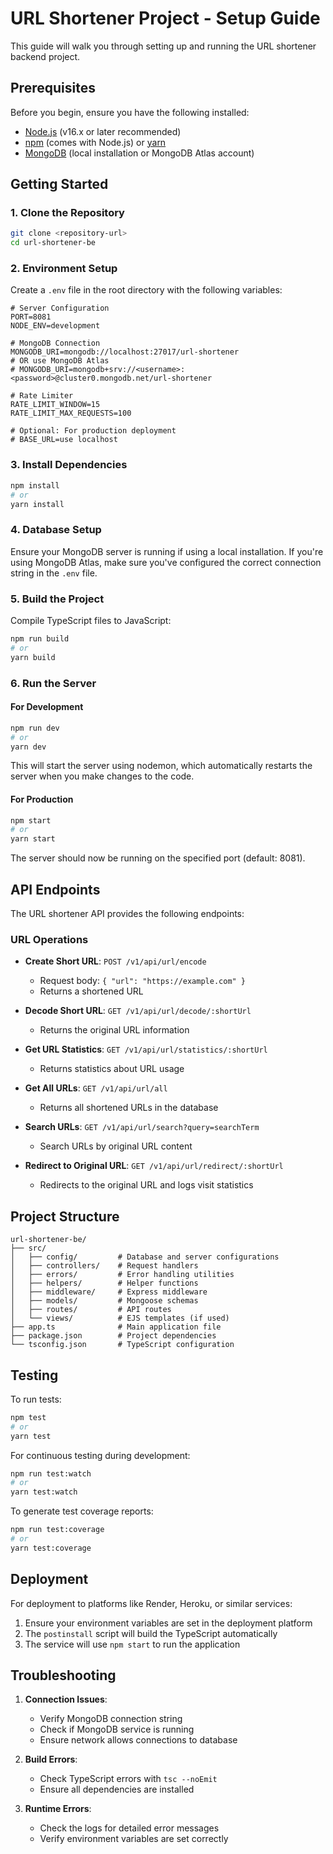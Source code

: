 # URL Shortener Project - Setup Guide

This guide will walk you through setting up and running the URL shortener backend project.

## Prerequisites

Before you begin, ensure you have the following installed:

- [Node.js](https://nodejs.org/) (v16.x or later recommended)
- [npm](https://www.npmjs.com/) (comes with Node.js) or [yarn](https://yarnpkg.com/)
- [MongoDB](https://www.mongodb.com/try/download/community) (local installation or MongoDB Atlas account)

## Getting Started

### 1. Clone the Repository

```bash
git clone <repository-url>
cd url-shortener-be
```

### 2. Environment Setup

Create a `.env` file in the root directory with the following variables:

```
# Server Configuration
PORT=8081
NODE_ENV=development

# MongoDB Connection
MONGODB_URI=mongodb://localhost:27017/url-shortener
# OR use MongoDB Atlas
# MONGODB_URI=mongodb+srv://<username>:<password>@cluster0.mongodb.net/url-shortener

# Rate Limiter
RATE_LIMIT_WINDOW=15
RATE_LIMIT_MAX_REQUESTS=100

# Optional: For production deployment
# BASE_URL=use localhost
```

### 3. Install Dependencies

```bash
npm install
# or
yarn install
```

### 4. Database Setup

Ensure your MongoDB server is running if using a local installation. If you're using MongoDB Atlas, make sure you've configured the correct connection string in the `.env` file.

### 5. Build the Project

Compile TypeScript files to JavaScript:

```bash
npm run build
# or
yarn build
```

### 6. Run the Server

#### For Development

```bash
npm run dev
# or
yarn dev
```

This will start the server using nodemon, which automatically restarts the server when you make changes to the code.

#### For Production

```bash
npm start
# or
yarn start
```

The server should now be running on the specified port (default: 8081).

## API Endpoints

The URL shortener API provides the following endpoints:

### URL Operations

- **Create Short URL**: `POST /v1/api/url/encode`
  - Request body: `{ "url": "https://example.com" }`
  - Returns a shortened URL

- **Decode Short URL**: `GET /v1/api/url/decode/:shortUrl`
  - Returns the original URL information

- **Get URL Statistics**: `GET /v1/api/url/statistics/:shortUrl`
  - Returns statistics about URL usage

- **Get All URLs**: `GET /v1/api/url/all`
  - Returns all shortened URLs in the database

- **Search URLs**: `GET /v1/api/url/search?query=searchTerm`
  - Search URLs by original URL content

- **Redirect to Original URL**: `GET /v1/api/url/redirect/:shortUrl`
  - Redirects to the original URL and logs visit statistics

## Project Structure

```
url-shortener-be/
├── src/
│   ├── config/         # Database and server configurations
│   ├── controllers/    # Request handlers
│   ├── errors/         # Error handling utilities
│   ├── helpers/        # Helper functions
│   ├── middleware/     # Express middleware
│   ├── models/         # Mongoose schemas
│   ├── routes/         # API routes
│   └── views/          # EJS templates (if used)
├── app.ts              # Main application file
├── package.json        # Project dependencies
└── tsconfig.json       # TypeScript configuration
```

## Testing

To run tests:

```bash
npm test
# or
yarn test
```

For continuous testing during development:

```bash
npm run test:watch
# or
yarn test:watch
```

To generate test coverage reports:

```bash
npm run test:coverage
# or
yarn test:coverage
```

## Deployment

For deployment to platforms like Render, Heroku, or similar services:

1. Ensure your environment variables are set in the deployment platform
2. The `postinstall` script will build the TypeScript automatically
3. The service will use `npm start` to run the application

## Troubleshooting

1. **Connection Issues**:
   - Verify MongoDB connection string
   - Check if MongoDB service is running
   - Ensure network allows connections to database

2. **Build Errors**:
   - Check TypeScript errors with `tsc --noEmit`
   - Ensure all dependencies are installed

3. **Runtime Errors**:
   - Check the logs for detailed error messages
   - Verify environment variables are set correctly